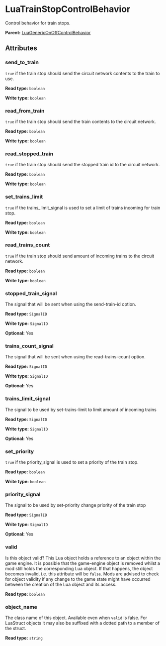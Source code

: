# LuaTrainStopControlBehavior

Control behavior for train stops.

**Parent:** [LuaGenericOnOffControlBehavior](LuaGenericOnOffControlBehavior.md)

## Attributes

### send_to_train

`true` if the train stop should send the circuit network contents to the train to use.

**Read type:** `boolean`

**Write type:** `boolean`

### read_from_train

`true` if the train stop should send the train contents to the circuit network.

**Read type:** `boolean`

**Write type:** `boolean`

### read_stopped_train

`true` if the train stop should send the stopped train id to the circuit network.

**Read type:** `boolean`

**Write type:** `boolean`

### set_trains_limit

`true` if the trains_limit_signal is used to set a limit of trains incoming for train stop.

**Read type:** `boolean`

**Write type:** `boolean`

### read_trains_count

`true` if the train stop should send amount of incoming trains to the circuit network.

**Read type:** `boolean`

**Write type:** `boolean`

### stopped_train_signal

The signal that will be sent when using the send-train-id option.

**Read type:** `SignalID`

**Write type:** `SignalID`

**Optional:** Yes

### trains_count_signal

The signal that will be sent when using the read-trains-count option.

**Read type:** `SignalID`

**Write type:** `SignalID`

**Optional:** Yes

### trains_limit_signal

The signal to be used by set-trains-limit to limit amount of incoming trains

**Read type:** `SignalID`

**Write type:** `SignalID`

**Optional:** Yes

### set_priority

`true` if the priority_signal is used to set a priority of the train stop.

**Read type:** `boolean`

**Write type:** `boolean`

### priority_signal

The signal to be used by set-priority change priority of the train stop

**Read type:** `SignalID`

**Write type:** `SignalID`

**Optional:** Yes

### valid

Is this object valid? This Lua object holds a reference to an object within the game engine. It is possible that the game-engine object is removed whilst a mod still holds the corresponding Lua object. If that happens, the object becomes invalid, i.e. this attribute will be `false`. Mods are advised to check for object validity if any change to the game state might have occurred between the creation of the Lua object and its access.

**Read type:** `boolean`

### object_name

The class name of this object. Available even when `valid` is false. For LuaStruct objects it may also be suffixed with a dotted path to a member of the struct.

**Read type:** `string`

